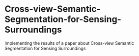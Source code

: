 # Cross-view-Semantic-Segmentation-for-Sensing-Surroundings
Implementing the results of a paper about Cross-view Semantic Segmentation for Sensing Surroundings
